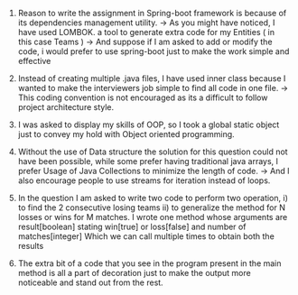 1. Reason to write the assignment in Spring-boot framework is because of its dependencies management utility.
	-> As you might have noticed, I have used LOMBOK. a tool to generate extra code for my Entities ( in this case Teams )
	-> And suppose if I am asked to add or modify the code, i would prefer to use spring-boot just to make the work simple and effective

2. Instead of creating multiple .java files, I have used inner class because I wanted to make the interviewers job simple to find all code in one file.
	-> This coding convention is not encouraged as its a difficult to follow project architecture style.
	
3. I was asked to display my skills of OOP, so I took a global static object just to convey my hold with Object oriented programming.

4. Without the use of Data structure the solution for this question could not have been possible, while some prefer having traditional java arrays, I prefer Usage of Java Collections to minimize the length of code.
	-> And I also encourage people to use streams for iteration instead of loops.
	
5. In the question I am asked to write two code to perform two operation,
	i) to find the 2 consecutive losing teams 
	ii) to generalize the method for N losses or wins for M matches.
	I wrote one method whose arguments are result[boolean] stating win[true] or loss[false] and number of matches[integer]
	Which we can call multiple times to obtain both the results

6. The extra bit of a code that you see in the program present in the main method is all a part of decoration just to make the output more noticeable and stand out from the rest.